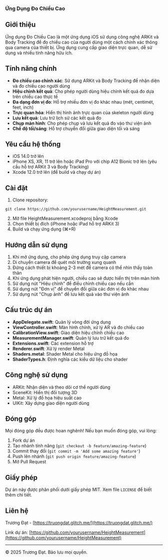 ### Ứng Dụng Đo Chiều Cao

## Giới thiệu

Ứng dụng Đo Chiều Cao là một ứng dụng iOS sử dụng công nghệ ARKit và Body Tracking để đo chiều cao của người dùng một cách chính xác thông qua camera của thiết bị. Ứng dụng cung cấp giao diện trực quan, dễ sử dụng và nhiều tính năng hữu ích.

## Tính năng chính

- **Đo chiều cao chính xác**: Sử dụng ARKit và Body Tracking để nhận diện và đo chiều cao người dùng
- **Hiệu chỉnh kết quả**: Cho phép người dùng hiệu chỉnh kết quả đo dựa trên chiều cao thực tế
- **Đa dạng đơn vị đo**: Hỗ trợ nhiều đơn vị đo khác nhau (mét, centimét, feet, inch)
- **Trực quan hóa**: Hiển thị hình ảnh trực quan của skeleton người dùng
- **Lưu kết quả**: Lưu trữ lịch sử các kết quả đo
- **Chụp màn hình**: Cho phép chụp và lưu kết quả đo vào thư viện ảnh
- **Chế độ tối/sáng**: Hỗ trợ chuyển đổi giữa giao diện tối và sáng


## Yêu cầu hệ thống

- iOS 14.0 trở lên
- iPhone XS, XR, 11 trở lên hoặc iPad Pro với chip A12 Bionic trở lên (yêu cầu hỗ trợ ARKit 3 và Body Tracking)
- Xcode 12.0 trở lên (để build và chạy dự án)


## Cài đặt

1. Clone repository:


```shellscript
git clone https://github.com/yourusername/HeightMeasurement.git
```

2. Mở file HeightMeasurement.xcodeproj bằng Xcode
3. Chọn thiết bị đích (iPhone hoặc iPad hỗ trợ ARKit 3)
4. Build và chạy ứng dụng (⌘+R)


## Hướng dẫn sử dụng

1. Khi mở ứng dụng, cho phép ứng dụng truy cập camera
2. Di chuyển camera để quét môi trường xung quanh
3. Đứng cách thiết bị khoảng 2-3 mét để camera có thể nhìn thấy toàn thân
4. Khi ứng dụng phát hiện người, chiều cao sẽ được hiển thị trên màn hình
5. Sử dụng nút "Hiệu chỉnh" để điều chỉnh chiều cao nếu cần
6. Sử dụng nút "Đơn vị" để chuyển đổi giữa các đơn vị đo khác nhau
7. Sử dụng nút "Chụp ảnh" để lưu kết quả vào thư viện ảnh


## Cấu trúc dự án

- **AppDelegate.swift**: Quản lý vòng đời ứng dụng
- **ViewController.swift**: Màn hình chính, xử lý AR và đo chiều cao
- **CalibrationView.swift**: Giao diện hiệu chỉnh chiều cao
- **MeasurementManager.swift**: Quản lý lưu trữ kết quả đo
- **Extensions.swift**: Các extension hỗ trợ
- **Renderer.swift**: Xử lý render Metal
- **Shaders.metal**: Shader Metal cho hiệu ứng đồ họa
- **ShaderTypes.h**: Định nghĩa các kiểu dữ liệu cho shader


## Công nghệ sử dụng

- ARKit: Nhận diện và theo dõi cơ thể người dùng
- SceneKit: Hiển thị đối tượng 3D
- Metal: Xử lý đồ họa hiệu suất cao
- UIKit: Xây dựng giao diện người dùng


## Đóng góp

Mọi đóng góp đều được hoan nghênh! Nếu bạn muốn đóng góp, vui lòng:

1. Fork dự án
2. Tạo nhánh tính năng (`git checkout -b feature/amazing-feature`)
3. Commit thay đổi (`git commit -m 'Add some amazing feature'`)
4. Push lên nhánh (`git push origin feature/amazing-feature`)
5. Mở Pull Request


## Giấy phép

Dự án này được phân phối dưới giấy phép MIT. Xem file `LICENSE` để biết thêm chi tiết.

## Liên hệ

Trương Đạt - [https://truongdat.glitch.me/](https://truongdat.glitch.me/)

Link dự án: [https://github.com/yourusername/HeightMeasurement](https://github.com/yourusername/HeightMeasurement)

---

© 2025 Trương Đạt. Bảo lưu mọi quyền.
